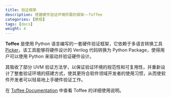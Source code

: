 ```yaml
---
title: 验证框架
description: 搭建硬件验证环境所需的框架——Toffee
categories: [教程]
tags: [docs]
weight: 4
---
```


**Toffee** 是使用 Python 语言编写的一套硬件验证框架，它依赖于多语言转换工具 [Picker](https://github.com/XS-MLVP/picker)，该工具能够将硬件设计的 Verilog 代码转换为 Python Package，使得用户可以使用 Python 来驱动并验证硬件设计。

其吸收了部分 UVM 验证方法学，以保证验证环境的规范性和可复用性，并重新设计了整套验证环境的搭建方式，使其更符合软件领域开发者的使用习惯，从而使软件开发者可以轻易地上手硬件验证工作。

在 [Toffee Documentation](https://pytoffee.readthedocs.io/zh-cn/latest/) 中查看 Toffee 的详细使用说明。
